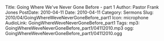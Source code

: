 Title: Going Where We've Never Gone Before - part 1
Author: Pastor Frank Jones
PostDate: 2010-04-11
Date: 2010-04-11
Category: Sermons
Slug: 2010/04/GoingWhereWeveNeverGoneBefore_part1
Icon: microphone
AudioLink: GoingWhereWeveNeverGoneBefore_part1
Tags: 
mp3: GoingWhereWeveNeverGoneBefore_part1/04112010.mp3
ogg: GoingWhereWeveNeverGoneBefore_part1/04112010.ogg
